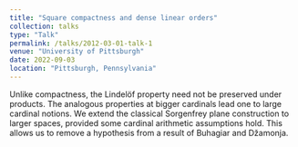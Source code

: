 ```yaml
---
title: "Square compactness and dense linear orders"
collection: talks
type: "Talk"
permalink: /talks/2012-03-01-talk-1
venue: "University of Pittsburgh"
date: 2022-09-03
location: "Pittsburgh, Pennsylvania"
---
```


Unlike compactness, the Lindelöf property need not be preserved under products. The analogous properties at bigger cardinals lead one to large cardinal notions. We extend the classical Sorgenfrey plane construction to larger spaces, provided some cardinal arithmetic assumptions hold. This allows us to remove a hypothesis from a result of Buhagiar and Džamonja.
